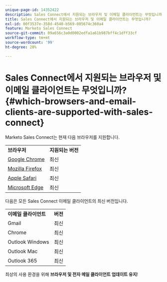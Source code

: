 ```yaml
---
unique-page-id: 14352422
description: Sales Connect에서 지원되는 브라우저 및 이메일 클라이언트는 무엇입니까? - Marketo 설명서 - 제품 설명서
title: Sales Connect에서 지원되는 브라우저 및 이메일 클라이언트는 무엇입니까?
exl-id: 00f3537e-358d-4540-b569-085674c360a4
feature: Marketo Sales Connect
source-git-commit: 09a656c3a0d0002edfa1a61b987bff4c1dff33cf
workflow-type: tm+mt
source-wordcount: '99'
ht-degree: 28%

---
```


# Sales Connect에서 지원되는 브라우저 및 이메일 클라이언트는 무엇입니까? {#which-browsers-and-email-clients-are-supported-with-sales-connect}

Marketo Sales Connect는 현재 다음 브라우저를 지원합니다.

<table>
 <tbody>
 <tr>
   <td><strong>브라우저</strong></td>
   <td><strong>지원되는 버전</strong></td>
  </tr>
  <tr>
   <td><a href="https://www.google.com/intl/en/chrome/">Google Chrome</a></td>
   <td>최신</td>
  </tr>
  <tr>
   <td><a href="https://www.mozilla.org/en-US/firefox/new/">Mozilla Firefox</a></td>
   <td>최신</td>
  </tr>
  <tr>
   <td><a href="https://www.apple.com/safari/">Apple Safari</a></td>
   <td>최신</td>
  </tr>
  <tr>
   <td><a href="https://www.microsoft.com/en-us/edge">Microsoft Edge</a></td>
   <td>최신</td>
  </tr>
 </tbody>
</table>

다음은 모든 Sales Connect 이메일 클라이언트의 최신 버전입니다.

<table>
 <tbody>
 <tr>
   <td><strong>이메일 클라이언트</strong></td>
   <td><strong>버전</strong></td>
  </tr>
  <tr>
   <td>Gmail</td>
   <td>최신</td>
  </tr>
  <tr>
   <td>Chrome</td>
   <td>최신</td>
  </tr>
  <tr>
   <td>Outlook Windows</td>
   <td>최신</td>
  </tr>
  <tr>
   <td>Outlook Mac</td>
   <td>최신</td>
  </tr>
  <tr>
   <td>Outlook 365</td>
   <td>최신</td>
  </tr>
 </tbody>
</table>

최상의 사용 환경을 위해 **브라우저 및 전자 메일 클라이언트 업데이트 유지**!
